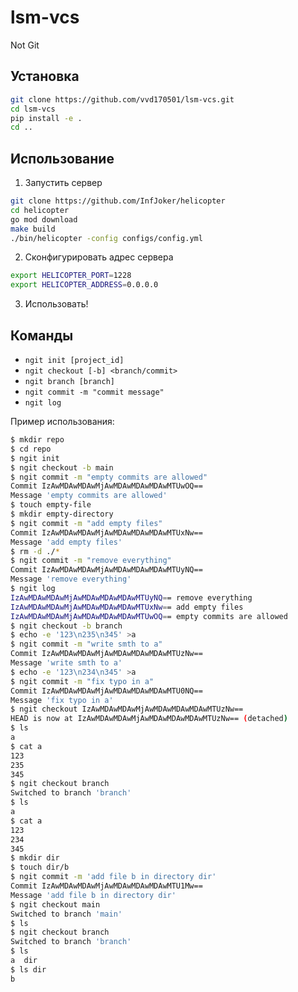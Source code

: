 # lsm-vcs

Not Git

## Установка

```bash
git clone https://github.com/vvd170501/lsm-vcs.git
cd lsm-vcs
pip install -e .
cd ..
```

## Использование

1. Запустить сервер

```bash
git clone https://github.com/InfJoker/helicopter
cd helicopter
go mod download
make build
./bin/helicopter -config configs/config.yml
```

2. Сконфигурировать адрес сервера

```bash
export HELICOPTER_PORT=1228
export HELICOPTER_ADDRESS=0.0.0.0
```

3. Использовать!

## Команды

- `ngit init [project_id]`
- `ngit checkout [-b] <branch/commit>`
- `ngit branch [branch]`
- `ngit commit -m "commit message"`
- `ngit log`

Пример использования:

```bash
$ mkdir repo
$ cd repo
$ ngit init
$ ngit checkout -b main
$ ngit commit -m "empty commits are allowed"
Commit IzAwMDAwMDAwMjAwMDAwMDAwMDAwMTUwOQ==
Message 'empty commits are allowed'
$ touch empty-file
$ mkdir empty-directory
$ ngit commit -m "add empty files"
Commit IzAwMDAwMDAwMjAwMDAwMDAwMDAwMTUxNw==
Message 'add empty files'
$ rm -d ./*
$ ngit commit -m "remove everything"
Commit IzAwMDAwMDAwMjAwMDAwMDAwMDAwMTUyNQ==
Message 'remove everything'
$ ngit log
IzAwMDAwMDAwMjAwMDAwMDAwMDAwMTUyNQ== remove everything
IzAwMDAwMDAwMjAwMDAwMDAwMDAwMTUxNw== add empty files
IzAwMDAwMDAwMjAwMDAwMDAwMDAwMTUwOQ== empty commits are allowed
$ ngit checkout -b branch
$ echo -e '123\n235\n345' >a
$ ngit commit -m "write smth to a"
Commit IzAwMDAwMDAwMjAwMDAwMDAwMDAwMTUzNw==
Message 'write smth to a'
$ echo -e '123\n234\n345' >a
$ ngit commit -m "fix typo in a"
Commit IzAwMDAwMDAwMjAwMDAwMDAwMDAwMTU0NQ==
Message 'fix typo in a'
$ ngit checkout IzAwMDAwMDAwMjAwMDAwMDAwMDAwMTUzNw==
HEAD is now at IzAwMDAwMDAwMjAwMDAwMDAwMDAwMTUzNw== (detached)
$ ls
a
$ cat a
123
235
345
$ ngit checkout branch
Switched to branch 'branch'
$ ls
a
$ cat a
123
234
345
$ mkdir dir
$ touch dir/b
$ ngit commit -m 'add file b in directory dir'
Commit IzAwMDAwMDAwMjAwMDAwMDAwMDAwMTU1Mw==
Message 'add file b in directory dir'
$ ngit checkout main
Switched to branch 'main'
$ ls
$ ngit checkout branch
Switched to branch 'branch'
$ ls
a  dir
$ ls dir
b
```

